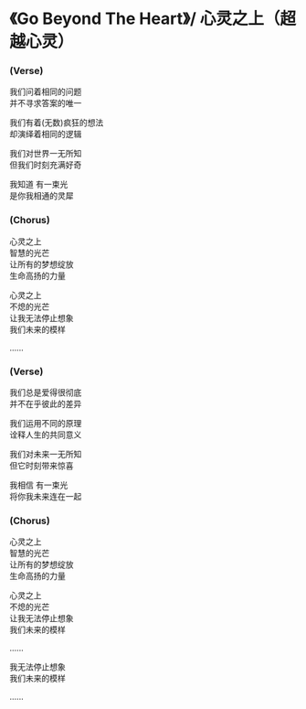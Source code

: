 
# 《Go Beyond The Heart》/ 心灵之上（超越心灵）

### (Verse)

我们问着相同的问题<br/>
并不寻求答案的唯一

我们有着(无数)疯狂的想法<br/>
却演绎着相同的逻辑

我们对世界一无所知<br/>
但我们时刻充满好奇

我知道  有一束光<br/>
是你我相通的灵犀

### (Chorus)

心灵之上<br/>
智慧的光芒<br/>
让所有的梦想绽放<br/> 
生命高扬的力量

心灵之上<br/>
不熄的光芒<br/>
让我无法停止想象<br/>
我们未来的模样<br/>

......

### (Verse)

我们总是爱得很彻底<br/> 
并不在乎彼此的差异

我们运用不同的原理<br/>
诠释人生的共同意义

我们对未来一无所知<br/>
但它时刻带来惊喜

我相信  有一束光<br/>
将你我未来连在一起

### (Chorus)

心灵之上<br/>
智慧的光芒<br/>
让所有的梦想绽放<br/> 
生命高扬的力量

心灵之上<br/>
不熄的光芒<br/>
让我无法停止想象<br/>
我们未来的模样<br/>

......

我无法停止想象<br/>
我们未来的模样<br/>

......
